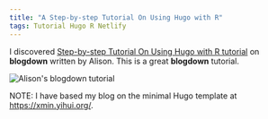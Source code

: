 ```yaml
---
title: "A Step-by-step Tutorial On Using Hugo with R"
tags: Tutorial Hugo R Netlify
---
```


I  discovered [Step-by-step Tutorial On Using Hugo with R tutorial](https://www.apreshill.com/blog/2020-12-new-year-new-blogdown/) on **blogdown** written by Alison. This is a great **blogdown** tutorial.

![Alison's blogdown tutorial](https://www.apreshill.com/blog/2020-12-new-year-new-blogdown/03-blogdown-2021.png)


NOTE: I have based my blog on the minimal Hugo template at https://xmin.yihui.org/.
